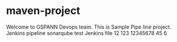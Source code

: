 # maven-project ##

Welcome to GSPANN Devops team.
This is Sample Pipe line project.
Jenkins pipeline sonarqube  test
Jenkins file
12
123
12345678
45
6

